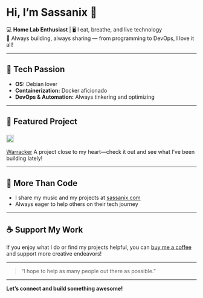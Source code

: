 # Hi, I’m Sassanix 👋

💻 **Home Lab Enthusiast** | 🖥️ I eat, breathe, and live technology  
🚀 Always building, always sharing — from programming to DevOps, I love it all!

---

## 🔧 Tech Passion
- **OS:** Debian lover
- **Containerization:** Docker aficionado
- **DevOps & Automation:** Always tinkering and optimizing

---

## 🌟 Featured Project

### <img src="https://github.com/user-attachments/assets/2132a842-4233-4d37-8fde-b2d23353ed76" width="20"/>
 [Warracker](https://github.com/sassanix/warracker)
A project close to my heart—check it out and see what I’ve been building lately!

---

## 🎵 More Than Code

- I share my music and my projects at [sassanix.com](https://sassanix.com)
- Always eager to help others on their tech journey

---

## ☕ Support My Work

If you enjoy what I do or find my projects helpful, you can [buy me a coffee](https://buymeacoffee.com/sassanix) and support more creative endeavors!

---

> “I hope to help as many people out there as possible.”

---

**Let’s connect and build something awesome!**
